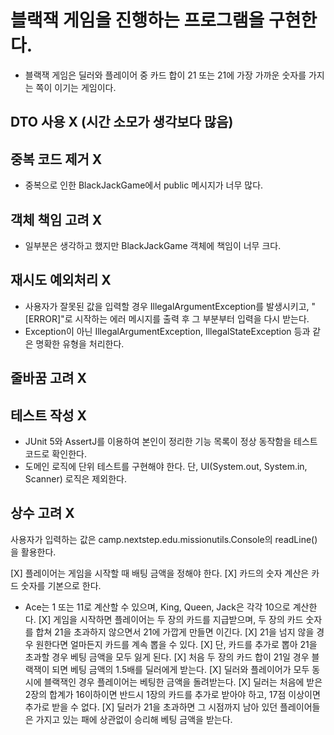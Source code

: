 # 블랙잭 게임을 진행하는 프로그램을 구현한다.
- 블랙잭 게임은 딜러와 플레이어 중 카드 합이 21 또는 21에 가장 가까운 숫자를 가지는 쪽이 이기는 게임이다.

## DTO 사용 X (시간 소모가 생각보다 많음)
## 중복 코드 제거 X
- 중복으로 인한 BlackJackGame에서 public 메시지가 너무 많다.
## 객체 책임 고려 X
- 일부분은 생각하고 했지만 BlackJackGame 객체에 책임이 너무 크다.
## 재시도 예외처리 X
- 사용자가 잘못된 값을 입력할 경우 IllegalArgumentException를 발생시키고, "[ERROR]"로 시작하는 에러 메시지를 출력 후 그 부분부터 입력을 다시 받는다.
- Exception이 아닌 IllegalArgumentException, IllegalStateException 등과 같은 명확한 유형을 처리한다.
## 줄바꿈 고려 X
## 테스트 작성 X
- JUnit 5와 AssertJ를 이용하여 본인이 정리한 기능 목록이 정상 동작함을 테스트 코드로 확인한다.
- 도메인 로직에 단위 테스트를 구현해야 한다. 단, UI(System.out, System.in, Scanner) 로직은 제외한다.
## 상수 고려 X

사용자가 입력하는 값은 camp.nextstep.edu.missionutils.Console의 readLine()을 활용한다.

[X] 플레이어는 게임을 시작할 때 배팅 금액을 정해야 한다.
[X] 카드의 숫자 계산은 카드 숫자를 기본으로 한다. 
- Ace는 1 또는 11로 계산할 수 있으며, King, Queen, Jack은 각각 10으로 계산한다.
[X] 게임을 시작하면 플레이어는 두 장의 카드를 지급받으며, 두 장의 카드 숫자를 합쳐 21을 초과하지 않으면서 21에 가깝게 만들면 이긴다. 
[X] 21을 넘지 않을 경우 원한다면 얼마든지 카드를 계속 뽑을 수 있다.
[X] 단, 카드를 추가로 뽑아 21을 초과할 경우 베팅 금액을 모두 잃게 된다.
[X] 처음 두 장의 카드 합이 21일 경우 블랙잭이 되면 베팅 금액의 1.5배를 딜러에게 받는다. 
[X] 딜러와 플레이어가 모두 동시에 블랙잭인 경우 플레이어는 베팅한 금액을 돌려받는다.
[X] 딜러는 처음에 받은 2장의 합계가 16이하이면 반드시 1장의 카드를 추가로 받아야 하고, 17점 이상이면 추가로 받을 수 없다. 
[X] 딜러가 21을 초과하면 그 시점까지 남아 있던 플레이어들은 가지고 있는 패에 상관없이 승리해 베팅 금액을 받는다.
